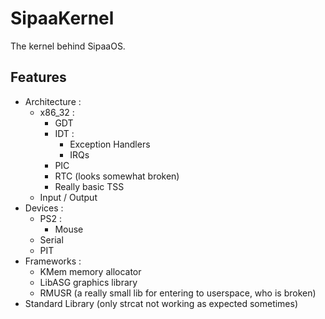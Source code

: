 # SipaaKernel
The kernel behind SipaaOS.

## Features
* Architecture :
  * x86_32 :
      * GDT
      * IDT :
        * Exception Handlers
        * IRQs
      * PIC
      * RTC (looks somewhat broken)
      * Really basic TSS
  * Input / Output
* Devices :
  * PS2 :
    * Mouse
  * Serial
  * PIT
* Frameworks :
  * KMem memory allocator
  * LibASG graphics library
  * RMUSR (a really small lib for entering to userspace, who is broken)
* Standard Library (only strcat not working as expected sometimes)
      
